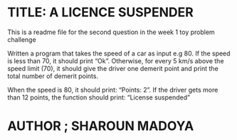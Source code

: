# TITLE: A LICENCE SUSPENDER 

This is a readme file for the second question in the week 1 toy problem challenge 


Written a program that takes the speed of a car as input e.g 80. If the speed is less than 70, it should print “Ok”. Otherwise, for every 5 km/s above the speed limit (70), it should give the driver one demerit point and print the total number of demerit points.


When the speed is 80, it should print: “Points: 2”. If the driver gets more than 12 points, the function should print: “License suspended”


# AUTHOR ; SHAROUN MADOYA